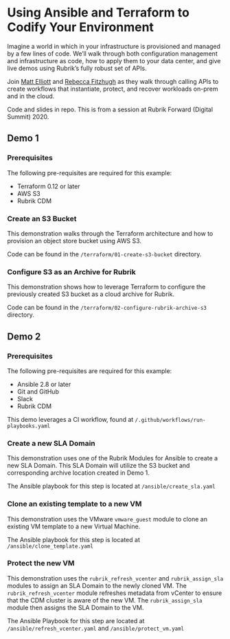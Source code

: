 # Using Ansible and Terraform to Codify Your Environment

Imagine a world in which in your infrastructure is provisioned and managed by a few lines of code. We’ll walk through both configuration management and infrastructure as code, how to apply them to your data center, and give live demos using Rubrik’s fully robust set of APIs.

Join [Matt Elliott](https://twitter.com/NetworkBrouhaha) and [Rebecca Fitzhugh](https://twitter.com/RebeccaFitzhugh) as they walk through calling APIs to create workflows that instantiate, protect, and recover workloads on-prem and in the cloud.

Code and slides in repo. This is from a session at Rubrik Forward (Digital Summit) 2020.

## Demo 1

### Prerequisites
The following pre-requisites are required for this example:

* Terraform 0.12 or later
* AWS S3
* Rubrik CDM

### Create an S3 Bucket
This demonstration walks through the Terraform architecture and how to provision an object store bucket using AWS S3.

Code can be found in the `/terraform/01-create-s3-bucket` directory.

### Configure S3 as an Archive for Rubrik
This demonstration shows how to leverage Terraform to configure the previously created S3 bucket as a cloud archive for Rubrik.

Code can be found in the `/terraform/02-configure-rubrik-archive-s3` directory.

## Demo 2

### Prerequisites
The following pre-requisites are required for this example:

* Ansible 2.8 or later
* Git and GitHub
* Slack
* Rubrik CDM

This demo leverages a CI workflow, found at `/.github/workflows/run-playbooks.yaml`

### Create a new SLA Domain
This demonstration uses one of the Rubrik Modules for Ansible to create a new SLA Domain. This SLA Domain will utilize the
S3 bucket and corresponding archive location created in Demo 1.

The Ansible playbook for this step is located at `/ansible/create_sla.yaml`

### Clone an existing template to a new VM
This demonstration uses the VMware `vmware_guest` module to clone an existing VM template to a new Virtual Machine.

The Ansible playbook for this step is located at `/ansible/clone_template.yaml`

### Protect the new VM
This demonstration uses the `rubrik_refresh_vcenter` and `rubrik_assign_sla` modules to assign an SLA Domain to the newly
cloned VM. The `rubrik_refresh_vcenter` module refreshes metadata from vCenter to ensure that the CDM cluster is aware
of the new VM. The `rubrik_assign_sla` module then assigns the SLA Domain to the VM.

The Ansible Playbook for this step are located at `/ansible/refresh_vcenter.yaml` and `/ansible/protect_vm.yaml`
